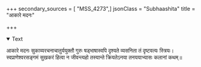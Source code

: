 +++
secondary_sources = [ "MSS_4273",]
jsonClass = "Subhaashita"
title = "आकारे मदनः"

+++

<details open><summary>Text</summary>

आकारे मदनः सुकाव्यरचनाचातुर्ययुक्तौ गुरुः षड्भाषास्वपि दृश्यते व्यसनिता तं दृष्टवत्यः स्त्रियः।  
स्वप्राणेश्वरसङ्गमं सुखकरं हित्वा न जीवन्त्यहो तस्यान्ते क्रियतेऽनया तनययाभ्यासः कलानां कथम्॥
</details>
